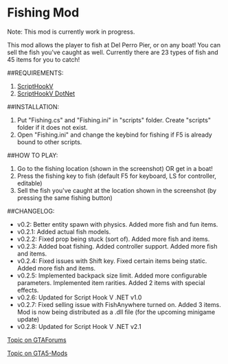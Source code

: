 # Fishing Mod
Note: This mod is currently work in progress.

This mod allows the player to fish at Del Perro Pier, or on any boat! You can sell the fish you've caught as well. Currently there are 23 types of fish and 45 items for you to catch!

##REQUIREMENTS:
1. [ScriptHookV](http://gtaforums.com/topic/788343-vrel-script-hook-v/)
2. [ScriptHookV DotNet](http://gtaforums.com/topic/789907-vrel-community-script-hook-v-net)

##INSTALLATION:
1. Put "Fishing.cs" and "Fishing.ini" in "scripts" folder. Create "scripts" folder if it does not exist. 
2. Open "Fishing.ini" and change the keybind for fishing if F5 is already bound to other scripts. 

##HOW TO PLAY:
1. Go to the fishing location (shown in the screenshot) OR get in a boat! 
2. Press the fishing key to fish (default F5 for keyboard, LS for controller, editable) 
3. Sell the fish you've caught at the location shown in the screenshot (by pressing the same fishing button) 

##CHANGELOG:
- v0.2: Better entity spawn with physics. Added more fish and fun items. 
- v0.2.1: Added actual fish models. 
- v0.2.2: Fixed prop being stuck (sort of). Added more fish and items.
- v0.2.3: Added boat fishing. Added controller support. Added more fish and items.
- v0.2.4: Fixed issues with Shift key. Fixed certain items being static. Added more fish and items.
- v0.2.5: Implemented backpack size limit. Added more configurable parameters. Implemented item rarities. Added 2 items with special effects. 
- v0.2.6: Updated for Script Hook V .NET v1.0
- v0.2.7: Fixed selling issue with FishAnywhere turned on. Added 3 items. Mod is now being distributed as a .dll file (for the upcoming minigame update)
- v0.2.8: Updated for Script Hook V .NET v2.1

[Topic on GTAForums](http://www.gtaforums.com/topic/796967-vwip-fishing-mod)

[Topic on GTA5-Mods](https://www.gta5-mods.com/scripts/fishing-mod-libertylocked)

